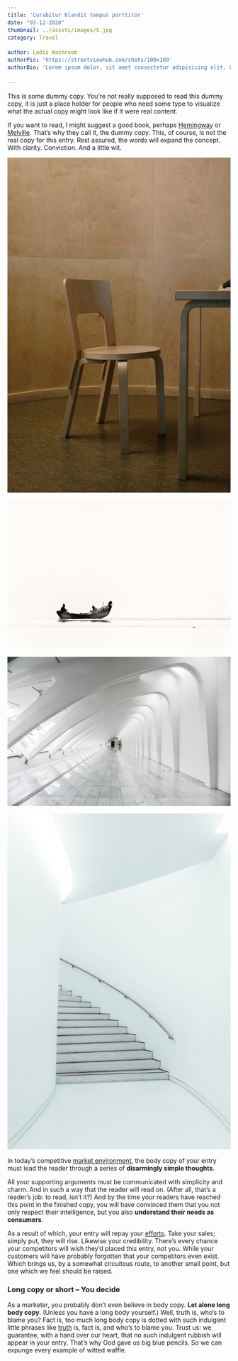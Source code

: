```yaml
---
title: 'Curabitur blandit tempus porttitor'
date: "03-12-2020"
thumbnail: ../assets/images/5.jpg
category: Travel

author: Ladiz Washroom
authorPic: 'https://streetviewhub.com/shots/100x100'
authorBio: 'Lorem ipsum dolor, sit amet consectetur adipisicing elit. Consectetur, sunt sapiente doloribus minus veritatis labore delectus reprehenderit deserunt aliquam provident possimus rerum in ea unde quisquam quis tempora, iure eligendi.'

---
```

This is some dummy copy. You’re not really supposed to read this dummy copy, it is just a place holder for people who need some type to visualize what the actual copy might look like if it were real content.

If you want to read, I might suggest a good book, perhaps [Hemingway](http://en.wikipedia.org/wiki/Ernest_Hemingway "Hemingway") or [Melville](http://en.wikipedia.org/wiki/Herman_Melville "Melville"). That’s why they call it, the dummy copy. This, of course, is not the real copy for this entry. Rest assured, the words will expand the concept. With clarity. Conviction. And a little wit.

![](../assets/images/8.jpg)

![](../assets/images/5.jpg)

![](../assets/images/4.jpg)

![](../assets/images/3.jpg)


In today’s competitive [market environment](http://en.wikipedia.org/wiki/Market_environment "market environment"),
the body copy of your entry must lead the reader through a series of **disarmingly simple thoughts**.

All your supporting arguments must be communicated with simplicity and charm. And in such a way that the reader will read on. (After all, that’s a reader’s job: to read, isn’t it?) And by the time your readers have reached this point in the finished copy, you will have convinced them that you not only respect their intelligence, but you also **understand their needs as consumers**.

As a result of which, your entry will repay your [efforts](http://en.wikipedia.org/wiki/Writing "writing"). Take your sales; simply put, they will rise. Likewise your credibility. There’s every chance your competitors will wish they’d placed this entry, not you. While your customers will have probably forgotten that your competitors even exist. Which brings us, by a somewhat circuitous route, to another small point, but one which we feel should be raised.

### Long copy or short – You decide

As a marketer, you probably don’t even believe in body copy. **Let alone long body copy**. (Unless you have a long body yourself.) Well, truth is, who‘s to blame you? Fact is, too much long body copy is dotted with such indulgent little phrases like [truth](http://en.wikipedia.org/wiki/Truth "truth") is, fact is, and who’s to blame you. Trust us: we guarantee, with a hand over our heart, that no such indulgent rubbish will appear in your entry. That’s why God gave us big blue pencils. So we can expunge every example of witted waffle.